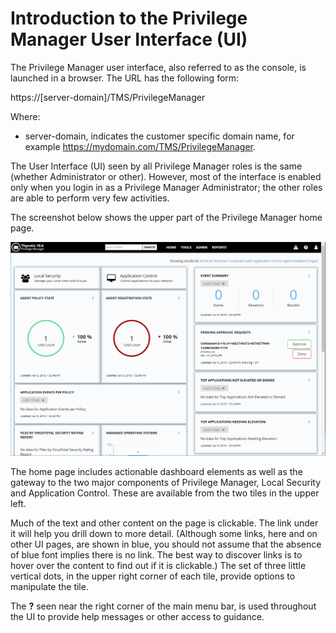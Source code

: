 [title]: # (The Privilege Manager UI)
[tags]: # (User Interface,Console,Overview)
[priority]: # (2000)
# Introduction to the Privilege Manager User Interface (UI)

The Privilege Manager user interface, also referred to as the console, is launched in a browser. The URL has the following form:

https://[server-domain]/TMS/PrivilegeManager

Where:

* server-domain, indicates the customer specific domain name, for example https://mydomain.com/TMS/PrivilegeManager.

The User Interface (UI) seen by all Privilege Manager roles is the same (whether Administrator or other). However, most of the interface is enabled only when you login in as a Privilege Manager Administrator; the other roles are able to perform very few activities.

The screenshot below shows the upper part of the Privilege Manager home page.

![Privilege Manager Home](images/home_20190408.png)

The home page includes actionable dashboard elements as well as the gateway to the two major components of Privilege Manager, Local Security and Application Control. These are available from the two tiles in the upper left.

Much of the text and other content on the page is clickable. The link under it will help you drill down to more detail. (Although some links, here and on other UI pages, are shown in blue, you should not assume that the absence of blue font implies there is no link. The best way to discover links is to hover over the content to find out if it is clickable.) The set of three little vertical dots, in the upper right corner of each tile, provide options to manipulate the tile. <!-- TODO: revisit this paragraph -->

The __?__ seen near the right corner of the main menu bar, is used throughout the UI to provide help messages or other access to guidance.